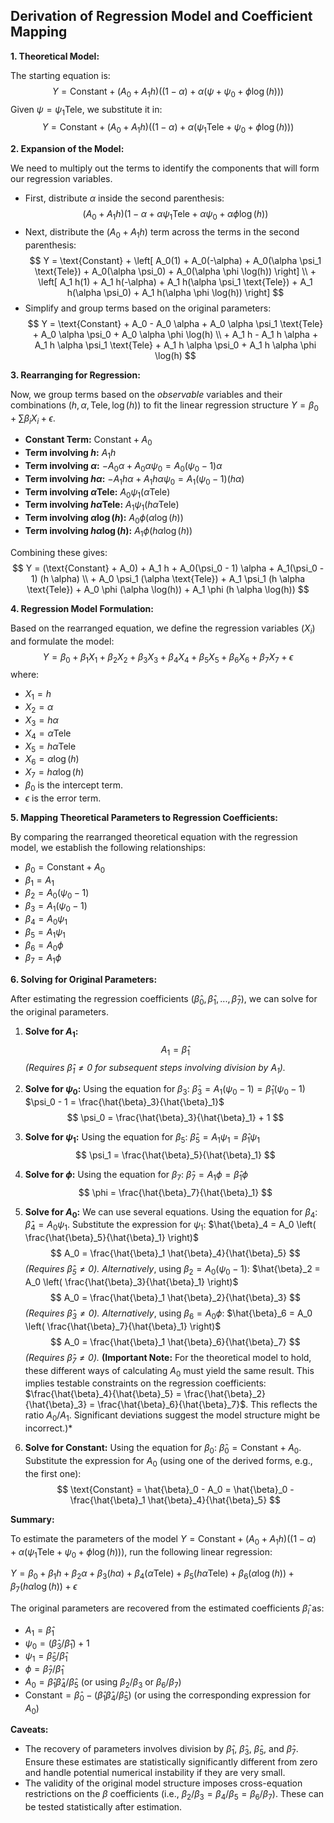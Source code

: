 ## Derivation of Regression Model and Coefficient Mapping

**1. Theoretical Model:**

The starting equation is:
$$Y = \text{Constant} + (A_0 + A_1 h) ( (1 - \alpha) + \alpha (\psi + \psi_0 + \phi \log(h)))$$
Given $\psi = \psi_1 \text{Tele}$, we substitute it in:
$$Y = \text{Constant} + (A_0 + A_1 h) ( (1 - \alpha) + \alpha (\psi_1 \text{Tele} + \psi_0 + \phi \log(h)))$$

**2. Expansion of the Model:**

We need to multiply out the terms to identify the components that will form our regression variables.

*   First, distribute $\alpha$ inside the second parenthesis:
    $$(A_0 + A_1 h) ( 1 - \alpha + \alpha \psi_1 \text{Tele} + \alpha \psi_0 + \alpha \phi \log(h) )$$
*   Next, distribute the $(A_0 + A_1 h)$ term across the terms in the second parenthesis:
    $$ Y = \text{Constant} + \left[ A_0(1) + A_0(-\alpha) + A_0(\alpha \psi_1 \text{Tele}) + A_0(\alpha \psi_0) + A_0(\alpha \phi \log(h)) \right] \\ + \left[ A_1 h(1) + A_1 h(-\alpha) + A_1 h(\alpha \psi_1 \text{Tele}) + A_1 h(\alpha \psi_0) + A_1 h(\alpha \phi \log(h)) \right] $$
*   Simplify and group terms based on the original parameters:
    $$ Y = \text{Constant} + A_0 - A_0 \alpha + A_0 \alpha \psi_1 \text{Tele} + A_0 \alpha \psi_0 + A_0 \alpha \phi \log(h) \\ + A_1 h - A_1 h \alpha + A_1 h \alpha \psi_1 \text{Tele} + A_1 h \alpha \psi_0 + A_1 h \alpha \phi \log(h) $$

**3. Rearranging for Regression:**

Now, we group terms based on the *observable* variables and their combinations ($h, \alpha, \text{Tele}, \log(h)$) to fit the linear regression structure $Y = \beta_0 + \sum \beta_i X_i + \epsilon$.

*   **Constant Term:** $\text{Constant} + A_0$
*   **Term involving $h$:** $A_1 h$
*   **Term involving $\alpha$:** $-A_0 \alpha + A_0 \alpha \psi_0 = A_0(\psi_0 - 1) \alpha$
*   **Term involving $h \alpha$:** $-A_1 h \alpha + A_1 h \alpha \psi_0 = A_1(\psi_0 - 1) (h \alpha)$
*   **Term involving $\alpha \text{Tele}$:** $A_0 \psi_1 (\alpha \text{Tele})$
*   **Term involving $h \alpha \text{Tele}$:** $A_1 \psi_1 (h \alpha \text{Tele})$
*   **Term involving $\alpha \log(h)$:** $A_0 \phi (\alpha \log(h))$
*   **Term involving $h \alpha \log(h)$:** $A_1 \phi (h \alpha \log(h))$

Combining these gives:
$$ Y = (\text{Constant} + A_0) + A_1 h + A_0(\psi_0 - 1) \alpha + A_1(\psi_0 - 1) (h \alpha) \\ + A_0 \psi_1 (\alpha \text{Tele}) + A_1 \psi_1 (h \alpha \text{Tele}) + A_0 \phi (\alpha \log(h)) + A_1 \phi (h \alpha \log(h)) $$

**4. Regression Model Formulation:**

Based on the rearranged equation, we define the regression variables ($X_i$) and formulate the model:
$$ Y = \beta_0 + \beta_1 X_1 + \beta_2 X_2 + \beta_3 X_3 + \beta_4 X_4 + \beta_5 X_5 + \beta_6 X_6 + \beta_7 X_7 + \epsilon $$
where:
*   $X_1 = h$
*   $X_2 = \alpha$
*   $X_3 = h \alpha$
*   $X_4 = \alpha \text{Tele}$
*   $X_5 = h \alpha \text{Tele}$
*   $X_6 = \alpha \log(h)$
*   $X_7 = h \alpha \log(h)$
*   $\beta_0$ is the intercept term.
*   $\epsilon$ is the error term.

**5. Mapping Theoretical Parameters to Regression Coefficients:**

By comparing the rearranged theoretical equation with the regression model, we establish the following relationships:

*   $\beta_0 = \text{Constant} + A_0$
*   $\beta_1 = A_1$
*   $\beta_2 = A_0 (\psi_0 - 1)$
*   $\beta_3 = A_1 (\psi_0 - 1)$
*   $\beta_4 = A_0 \psi_1$
*   $\beta_5 = A_1 \psi_1$
*   $\beta_6 = A_0 \phi$
*   $\beta_7 = A_1 \phi$

**6. Solving for Original Parameters:**

After estimating the regression coefficients ($\hat{\beta}_0, \hat{\beta}_1, ..., \hat{\beta}_7$), we can solve for the original parameters.

1.  **Solve for $A_1$:**
    $$ A_1 = \hat{\beta}_1 $$
    *(Requires $\hat{\beta}_1 \neq 0$ for subsequent steps involving division by $A_1$).*

2.  **Solve for $\psi_0$:** Using the equation for $\beta_3$:
    $\hat{\beta}_3 = A_1 (\psi_0 - 1) = \hat{\beta}_1 (\psi_0 - 1)$
    $\psi_0 - 1 = \frac{\hat{\beta}_3}{\hat{\beta}_1}$
    $$ \psi_0 = \frac{\hat{\beta}_3}{\hat{\beta}_1} + 1 $$

3.  **Solve for $\psi_1$:** Using the equation for $\beta_5$:
    $\hat{\beta}_5 = A_1 \psi_1 = \hat{\beta}_1 \psi_1$
    $$ \psi_1 = \frac{\hat{\beta}_5}{\hat{\beta}_1} $$

4.  **Solve for $\phi$:** Using the equation for $\beta_7$:
    $\hat{\beta}_7 = A_1 \phi = \hat{\beta}_1 \phi$
    $$ \phi = \frac{\hat{\beta}_7}{\hat{\beta}_1} $$

5.  **Solve for $A_0$:** We can use several equations. Using the equation for $\beta_4$:
    $\hat{\beta}_4 = A_0 \psi_1$. Substitute the expression for $\psi_1$:
    $\hat{\beta}_4 = A_0 \left( \frac{\hat{\beta}_5}{\hat{\beta}_1} \right)$
    $$ A_0 = \frac{\hat{\beta}_1 \hat{\beta}_4}{\hat{\beta}_5} $$
    *(Requires $\hat{\beta}_5 \neq 0$).*
    *Alternatively*, using $\beta_2 = A_0 (\psi_0 - 1)$:
    $\hat{\beta}_2 = A_0 \left( \frac{\hat{\beta}_3}{\hat{\beta}_1} \right)$
    $$ A_0 = \frac{\hat{\beta}_1 \hat{\beta}_2}{\hat{\beta}_3} $$
    *(Requires $\hat{\beta}_3 \neq 0$).*
    *Alternatively*, using $\beta_6 = A_0 \phi$:
    $\hat{\beta}_6 = A_0 \left( \frac{\hat{\beta}_7}{\hat{\beta}_1} \right)$
    $$ A_0 = \frac{\hat{\beta}_1 \hat{\beta}_6}{\hat{\beta}_7} $$
    *(Requires $\hat{\beta}_7 \neq 0$).*
    **(Important Note:** For the theoretical model to hold, these different ways of calculating $A_0$ must yield the same result. This implies testable constraints on the regression coefficients: $\frac{\hat{\beta}_4}{\hat{\beta}_5} = \frac{\hat{\beta}_2}{\hat{\beta}_3} = \frac{\hat{\beta}_6}{\hat{\beta}_7}$. This reflects the ratio $A_0/A_1$. Significant deviations suggest the model structure might be incorrect.)*

6.  **Solve for Constant:** Using the equation for $\beta_0$:
    $\hat{\beta}_0 = \text{Constant} + A_0$. Substitute the expression for $A_0$ (using one of the derived forms, e.g., the first one):
    $$ \text{Constant} = \hat{\beta}_0 - A_0 = \hat{\beta}_0 - \frac{\hat{\beta}_1 \hat{\beta}_4}{\hat{\beta}_5} $$

**Summary:**

To estimate the parameters of the model $Y = \text{Constant} + (A_0 + A_1 h) ( (1 - \alpha) + \alpha (\psi_1 \text{Tele} + \psi_0 + \phi \log(h)))$, run the following linear regression:

$Y = \beta_0 + \beta_1 h + \beta_2 \alpha + \beta_3 (h \alpha) + \beta_4 (\alpha \text{Tele}) + \beta_5 (h \alpha \text{Tele}) + \beta_6 (\alpha \log(h)) + \beta_7 (h \alpha \log(h)) + \epsilon$

The original parameters are recovered from the estimated coefficients $\hat{\beta}_i$ as:

*   $A_1 = \hat{\beta}_1$
*   $\psi_0 = (\hat{\beta}_3 / \hat{\beta}_1) + 1$
*   $\psi_1 = \hat{\beta}_5 / \hat{\beta}_1$
*   $\phi = \hat{\beta}_7 / \hat{\beta}_1$
*   $A_0 = \hat{\beta}_1 \hat{\beta}_4 / \hat{\beta}_5$ (or using $\beta_2/\beta_3$ or $\beta_6/\beta_7$)
*   $\text{Constant} = \hat{\beta}_0 - (\hat{\beta}_1 \hat{\beta}_4 / \hat{\beta}_5)$ (or using the corresponding expression for $A_0$)

**Caveats:**
*   The recovery of parameters involves division by $\hat{\beta}_1$, $\hat{\beta}_3$, $\hat{\beta}_5$, and $\hat{\beta}_7$. Ensure these estimates are statistically significantly different from zero and handle potential numerical instability if they are very small.
*   The validity of the original model structure imposes cross-equation restrictions on the $\beta$ coefficients (i.e., $\beta_2/\beta_3 = \beta_4/\beta_5 = \beta_6/\beta_7$). These can be tested statistically after estimation.